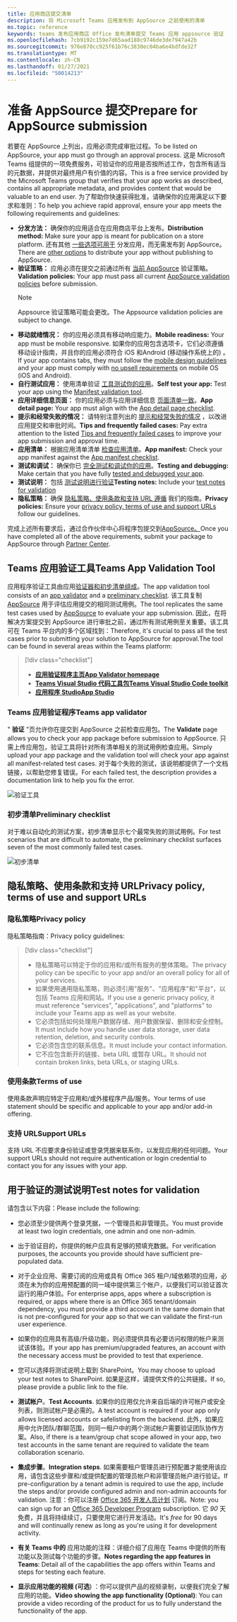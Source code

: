 ```yaml
---
title: 应用商店提交清单
description: 将 Microsoft Teams 应用发布到 AppSource 之前使用的清单
ms.topic: reference
keywords: teams 发布应用商店 Office 发布清单提交 Teams 应用 appsource 验证
ms.openlocfilehash: 7cb9192c159e7d65aad188c9746de3de7947a42b
ms.sourcegitcommit: 976e870cc925f61b76c3830ec04ba6e4bdfde32f
ms.translationtype: MT
ms.contentlocale: zh-CN
ms.lasthandoff: 01/27/2021
ms.locfileid: "50014213"
---
```

# <a name="prepare-for-appsource-submission"></a><span data-ttu-id="3f25b-104">准备 AppSource 提交</span><span class="sxs-lookup"><span data-stu-id="3f25b-104">Prepare for AppSource submission</span></span>  

<span data-ttu-id="3f25b-105">若要在 AppSource 上列出，应用必须完成审批过程。</span><span class="sxs-lookup"><span data-stu-id="3f25b-105">To be listed on AppSource, your app must go through an approval process.</span></span> <span data-ttu-id="3f25b-106">这是 Microsoft Teams 组提供的一项免费服务，可验证你的应用是否按所述工作，包含所有适当的元数据，并提供对最终用户有价值的内容。</span><span class="sxs-lookup"><span data-stu-id="3f25b-106">This is a free service provided by the Microsoft Teams group that verifies that your app works as described, contains all appropriate metadata, and provides content that would be valuable to an end user.</span></span> <span data-ttu-id="3f25b-107">为了帮助你快速获得批准，请确保你的应用满足以下要求和准则：</span><span class="sxs-lookup"><span data-stu-id="3f25b-107">To help you achieve rapid approval, ensure your app meets the following requirements and guidelines:</span></span>

* <span data-ttu-id="3f25b-108">**分发方法：** 确保你的应用适合在应用商店平台上发布。</span><span class="sxs-lookup"><span data-stu-id="3f25b-108">**Distribution method:** Make sure your app is meant for publication on a store platform.</span></span> <span data-ttu-id="3f25b-109">还有其他 [一些选项可用于](../../overview.md) 分发应用，而无需发布到 AppSource。</span><span class="sxs-lookup"><span data-stu-id="3f25b-109">There are [other options](../../overview.md) to distribute your app without publishing to AppSource.</span></span>
* <span data-ttu-id="3f25b-110">**验证策略：** 应用必须在提交之前通过所有 [当前 AppSource](https://docs.microsoft.com/legal/marketplace/certification-policies#1140-teams) 验证策略。</span><span class="sxs-lookup"><span data-stu-id="3f25b-110">**Validation policies:** Your app must pass all current [AppSource validation policies](https://docs.microsoft.com/legal/marketplace/certification-policies#1140-teams) before submission.</span></span> 
  > [!NOTE] 
  > <span data-ttu-id="3f25b-111">Appsource 验证策略可能会更改。</span><span class="sxs-lookup"><span data-stu-id="3f25b-111">The Appsource validation policies are subject to change.</span></span>
* <span data-ttu-id="3f25b-112">**移动就绪情况：** 你的应用必须具有移动响应能力。</span><span class="sxs-lookup"><span data-stu-id="3f25b-112">**Mobile readiness:** Your app must be mobile responsive.</span></span> <span data-ttu-id="3f25b-113">如果你的应用包含选项卡，它们必须遵循移动设计指南[](~/tabs/design/tabs-mobile.md)，并且你的应用必须符合 iOS 和[](~/concepts/deploy-and-publish/appsource/prepare/frequently-failed-cases.md#-mobile-responsiveness-no-direct-upsell-or-payment)Android (移动操作系统上的) 。</span><span class="sxs-lookup"><span data-stu-id="3f25b-113">If your app contains tabs, they must follow the [mobile design guidelines](~/tabs/design/tabs-mobile.md) and your app must comply with [no upsell requirements](~/concepts/deploy-and-publish/appsource/prepare/frequently-failed-cases.md#-mobile-responsiveness-no-direct-upsell-or-payment) on mobile OS (iOS and Android).</span></span>
* <span data-ttu-id="3f25b-114">**自行测试应用：** 使用清单验证 [工具测试你的应用](#teams-app-validation-tool)。</span><span class="sxs-lookup"><span data-stu-id="3f25b-114">**Self test your app:** Test your app using the [Manifest validation tool](#teams-app-validation-tool).</span></span>
* <span data-ttu-id="3f25b-115">**应用详细信息页面：** 你的应用必须与应用详细信息  [页面清单一致](detail-page-checklist.md)。</span><span class="sxs-lookup"><span data-stu-id="3f25b-115">**App detail page:** Your app must align with the  [App detail page checklist](detail-page-checklist.md).</span></span>
* <span data-ttu-id="3f25b-116">**提示和经常失败的情况：** 请特别注意列出的 [提示和经常失败的情况](frequently-failed-cases.md)  ，以改进应用提交和审批时间。</span><span class="sxs-lookup"><span data-stu-id="3f25b-116">**Tips and frequently failed cases:** Pay extra attention to the listed [Tips and frequently failed cases](frequently-failed-cases.md)  to improve your app submission and approval time.</span></span>
* <span data-ttu-id="3f25b-117">**应用清单：** 根据应用清单清单 [检查应用清单](app-manifest-checklist.md)。</span><span class="sxs-lookup"><span data-stu-id="3f25b-117">**App manifest:** Check your app manifest against the [App manifest checklist](app-manifest-checklist.md).</span></span>
* <span data-ttu-id="3f25b-118">**测试和调试：** 确保你已 [完全测试和调试你的应用](../../../build-and-test/debug.md)。</span><span class="sxs-lookup"><span data-stu-id="3f25b-118">**Testing and debugging:** Make certain that you have fully [tested and debugged your app](../../../build-and-test/debug.md).</span></span>
* <span data-ttu-id="3f25b-119">**测试说明：** 包括 [测试说明进行验证](#test-notes-for-validation)</span><span class="sxs-lookup"><span data-stu-id="3f25b-119">**Testing notes:** Include your [test notes for validation](#test-notes-for-validation)</span></span>
* <span data-ttu-id="3f25b-120">**隐私策略：** 确保 [隐私策略、使用条款和支持 URL 遵循](#privacy-policy-terms-of-use-and-support-urls) 我们的指南。</span><span class="sxs-lookup"><span data-stu-id="3f25b-120">**Privacy policies:** Ensure your [privacy policy, terms of use and support URLs](#privacy-policy-terms-of-use-and-support-urls) follow our guidelines.</span></span>

<span data-ttu-id="3f25b-121">完成上述所有要求后，通过合作伙伴中心将程序包提交到[AppSource。](/office/dev/store/use-partner-center-to-submit-to-appsource)</span><span class="sxs-lookup"><span data-stu-id="3f25b-121">Once you have completed all of the above requirements, submit your package to AppSource through [Partner Center](/office/dev/store/use-partner-center-to-submit-to-appsource).</span></span>

## <a name="teams-app-validation-tool"></a><span data-ttu-id="3f25b-122">Teams 应用验证工具</span><span class="sxs-lookup"><span data-stu-id="3f25b-122">Teams App Validation Tool</span></span>

<span data-ttu-id="3f25b-123">应用程序验证工具由应用[验证器和](#teams-app-validator)[初步清单组成](#preliminary-checklist)。</span><span class="sxs-lookup"><span data-stu-id="3f25b-123">The app validation tool consists of an [app validator](#teams-app-validator) and a [preliminary checklist](#preliminary-checklist).</span></span> <span data-ttu-id="3f25b-124">该工具复制 [AppSource](/office/dev/store/submit-to-appsource-via-partner-center) 用于评估应用提交的相同测试用例。</span><span class="sxs-lookup"><span data-stu-id="3f25b-124">The tool replicates the same test cases used by [AppSource](/office/dev/store/submit-to-appsource-via-partner-center) to evaluate your app submission.</span></span> <span data-ttu-id="3f25b-125">因此，在将解决方案提交到 AppSource 进行审批之前，通过所有测试用例至关重要。该工具可在 Teams 平台内的多个区域找到：</span><span class="sxs-lookup"><span data-stu-id="3f25b-125">Therefore,  it's crucial to pass all the test cases prior to submitting your solution to AppSource for approval.The tool can be found in several areas within the Teams platform:</span></span>

> [!div class="checklist"]
>
> * [<span data-ttu-id="3f25b-126">**应用验证程序主页**</span><span class="sxs-lookup"><span data-stu-id="3f25b-126">**App Validator homepage**</span></span>](https://dev.teams.microsoft.com/appvalidation.html)
> * [<span data-ttu-id="3f25b-127">**Teams Visual Studio 代码工具包**</span><span class="sxs-lookup"><span data-stu-id="3f25b-127">**Teams Visual Studio Code toolkit**</span></span>](/toolkit/visual-studio-code-overview.md)
> * [<span data-ttu-id="3f25b-128">**应用程序 Studio**</span><span class="sxs-lookup"><span data-stu-id="3f25b-128">**App Studio**</span></span>](/concepts/build-and-test/app-studio-overview.md)

### <a name="teams-app-validator"></a><span data-ttu-id="3f25b-129">Teams 应用验证程序</span><span class="sxs-lookup"><span data-stu-id="3f25b-129">Teams app validator</span></span>

<span data-ttu-id="3f25b-130">" **验证** "页允许你在提交到 AppSource 之前检查应用包。</span><span class="sxs-lookup"><span data-stu-id="3f25b-130">The **Validate** page allows you to check your app package before submission to AppSource.</span></span> <span data-ttu-id="3f25b-131">只需上传应用包，验证工具将针对所有清单相关的测试用例检查应用。</span><span class="sxs-lookup"><span data-stu-id="3f25b-131">Simply upload your app package and the validation tool will check your app against all manifest-related test cases.</span></span> <span data-ttu-id="3f25b-132">对于每个失败的测试，该说明都提供了一个文档链接，以帮助您修复错误。</span><span class="sxs-lookup"><span data-stu-id="3f25b-132">For each failed test, the description provides a documentation link to help you fix the error.</span></span>

![验证工具](../../../../assets/images/validation-tool/validator.png)

### <a name="preliminary-checklist"></a><span data-ttu-id="3f25b-134">初步清单</span><span class="sxs-lookup"><span data-stu-id="3f25b-134">Preliminary checklist</span></span>

<span data-ttu-id="3f25b-135">对于难以自动化的测试方案，初步清单显示七个最常失败的测试用例。</span><span class="sxs-lookup"><span data-stu-id="3f25b-135">For test scenarios that are difficult to automate, the preliminary checklist surfaces seven of the most commonly failed test cases.</span></span>

![初步清单](../../../../assets/images/validation-tool/preliminary-checklist.png)

## <a name="privacy-policy-terms-of-use-and-support-urls"></a><span data-ttu-id="3f25b-137">隐私策略、使用条款和支持 URL</span><span class="sxs-lookup"><span data-stu-id="3f25b-137">Privacy policy, terms of use and support URLs</span></span>

### <a name="privacy-policy"></a><span data-ttu-id="3f25b-138">隐私策略</span><span class="sxs-lookup"><span data-stu-id="3f25b-138">Privacy policy</span></span>

<span data-ttu-id="3f25b-139">隐私策略指南：</span><span class="sxs-lookup"><span data-stu-id="3f25b-139">Privacy policy guidelines:</span></span>

> [!div class="checklist"]
>
> * <span data-ttu-id="3f25b-140">隐私策略可以特定于你的应用和/或所有服务的整体策略。</span><span class="sxs-lookup"><span data-stu-id="3f25b-140">The privacy policy can be specific to your app and/or an overall policy for all of your services.</span></span>
> * <span data-ttu-id="3f25b-141">如果使用通用隐私策略，则必须引用"服务"、"应用程序"和"平台"，以包括 Teams 应用和网站。</span><span class="sxs-lookup"><span data-stu-id="3f25b-141">If you use a generic privacy policy, it must reference "services", "applications", and "platforms" to include your Teams app as well as your website.</span></span>
> * <span data-ttu-id="3f25b-142">它必须包括如何处理用户数据存储、用户数据保留、删除和安全控制。</span><span class="sxs-lookup"><span data-stu-id="3f25b-142">It must include how you handle user data storage, user data retention, deletion, and security controls.</span></span>
> * <span data-ttu-id="3f25b-143">它必须包含您的联系信息。</span><span class="sxs-lookup"><span data-stu-id="3f25b-143">It must include your contact information.</span></span>
> * <span data-ttu-id="3f25b-144">它不应包含断开的链接、beta URL 或暂存 URL。</span><span class="sxs-lookup"><span data-stu-id="3f25b-144">It should not contain broken links, beta URLs, or staging URLs.</span></span>

### <a name="terms-of-use"></a><span data-ttu-id="3f25b-145">使用条款</span><span class="sxs-lookup"><span data-stu-id="3f25b-145">Terms of use</span></span>

<span data-ttu-id="3f25b-146">使用条款声明应特定于应用和/或外接程序产品/服务。</span><span class="sxs-lookup"><span data-stu-id="3f25b-146">Your terms of use statement should be specific and applicable to your app and/or add-in offering.</span></span>

### <a name="support-urls"></a><span data-ttu-id="3f25b-147">支持 URL</span><span class="sxs-lookup"><span data-stu-id="3f25b-147">Support URLs</span></span>

<span data-ttu-id="3f25b-148">支持 URL 不应要求身份验证或登录凭据来联系你，以发现应用的任何问题。</span><span class="sxs-lookup"><span data-stu-id="3f25b-148">Your support URLs should not require authentication or login credential to contact you for any issues with your app.</span></span>

## <a name="test-notes-for-validation"></a><span data-ttu-id="3f25b-149">用于验证的测试说明</span><span class="sxs-lookup"><span data-stu-id="3f25b-149">Test notes for validation</span></span>

<span data-ttu-id="3f25b-150">请包含以下内容：</span><span class="sxs-lookup"><span data-stu-id="3f25b-150">Please include the following:</span></span>

* <span data-ttu-id="3f25b-151">您必须至少提供两个登录凭据，一个管理员和非管理员。</span><span class="sxs-lookup"><span data-stu-id="3f25b-151">You must provide at least two login credentials, one admin and one non-admin.</span></span>

* <span data-ttu-id="3f25b-152">出于验证目的，你提供的帐户应具有足够的预填充数据。</span><span class="sxs-lookup"><span data-stu-id="3f25b-152">For verification purposes, the accounts you provide should have sufficient pre-populated data.</span></span>

* <span data-ttu-id="3f25b-153">对于企业应用、需要订阅的应用或具有 Office 365 租户/域依赖项的应用，必须在未为你的应用预配置的同一域中提供第三个帐户，以便我们可以验证首次运行的用户体验。</span><span class="sxs-lookup"><span data-stu-id="3f25b-153">For enterprise apps, apps where a subscription is required, or apps where there is an Office 365 tenant/domain dependency, you must provide a third account in the same domain that is not pre-configured for your app so that we can validate the first-run user experience.</span></span>

* <span data-ttu-id="3f25b-154">如果你的应用具有高级/升级功能，则必须提供具有必要访问权限的帐户来测试该体验。</span><span class="sxs-lookup"><span data-stu-id="3f25b-154">If your app has premium/upgraded features, an account with the necessary access must be provided to test that experience.</span></span>

* <span data-ttu-id="3f25b-155">您可以选择将测试说明上载到 SharePoint。</span><span class="sxs-lookup"><span data-stu-id="3f25b-155">You may choose to upload your test notes to SharePoint.</span></span> <span data-ttu-id="3f25b-156">如果是这样，请提供文件的公共链接。</span><span class="sxs-lookup"><span data-stu-id="3f25b-156">If so, please provide a public link to the file.</span></span>

* <span data-ttu-id="3f25b-157">**测试帐户**。</span><span class="sxs-lookup"><span data-stu-id="3f25b-157">**Test Accounts**.</span></span> <span data-ttu-id="3f25b-158">如果你的应用仅允许来自后端的许可帐户或安全列表，则测试帐户是必需的。</span><span class="sxs-lookup"><span data-stu-id="3f25b-158">A test account is required if your app only allows licensed accounts or safelisting from the backend.</span></span> <span data-ttu-id="3f25b-159">此外，如果应用中允许团队/群聊范围，则同一租户中的两个测试帐户需要验证团队协作方案。</span><span class="sxs-lookup"><span data-stu-id="3f25b-159">Also, if there is a team/group chat scope allowed in your app,  two test accounts in the same tenant are required to validate the team collaboration scenario.</span></span>

* <span data-ttu-id="3f25b-160">**集成步骤**。</span><span class="sxs-lookup"><span data-stu-id="3f25b-160">**Integration steps**.</span></span> <span data-ttu-id="3f25b-161">如果需要租户管理员进行预配置才能使用该应用，请包含这些步骤和/或提供配置的管理员帐户和非管理员帐户进行验证。</span><span class="sxs-lookup"><span data-stu-id="3f25b-161">If pre-configuration by a tenant admin is required to use the app, include the steps and/or provide configured admin and non-admin accounts for validation.</span></span> <span data-ttu-id="3f25b-162">注意：你可以注册 [Office 365 开发人员计划](https://developer.microsoft.com/microsoft-365/dev-program) 订阅。</span><span class="sxs-lookup"><span data-stu-id="3f25b-162">Note: you can sign up for an [Office 365 Developer Program](https://developer.microsoft.com/microsoft-365/dev-program) subscription.</span></span> <span data-ttu-id="3f25b-163">它 *90* 天免费，并且将持续续订，只要使用它进行开发活动。</span><span class="sxs-lookup"><span data-stu-id="3f25b-163">It's *free* for 90 days and will continually renew as long as you're using it for development activity.</span></span>

* <span data-ttu-id="3f25b-164">**有关 Teams 中的** 应用功能的注释：详细介绍了应用在 Teams 中提供的所有功能以及测试每个功能的步骤。</span><span class="sxs-lookup"><span data-stu-id="3f25b-164">**Notes regarding the app features in Teams**: Detail all of the capabilities the app offers within Teams and steps for testing each feature.</span></span>

* <span data-ttu-id="3f25b-165">**显示应用功能的视频 (可选**) ：你可以提供产品的视频录制，以便我们完全了解应用的功能。</span><span class="sxs-lookup"><span data-stu-id="3f25b-165">**Video showing the app functionality (Optional)**: You can provide a video recording of the product for us to fully understand the functionality of the app.</span></span>
